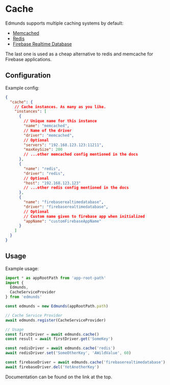 # Cache

Edmunds supports multiple caching systems by default:
- [Memcached](https://www.npmjs.com/package/memcached)
- [Redis](https://www.npmjs.com/package/redis)
- [Firebase Realtime Database](https://firebase.google.com/docs/database/web/start)

The last one is used as a cheap alternative to redis and memcache for
Firebase applications.


## Configuration

Example config:
```json
{
  "cache": {
    // Cache instances. As many as you like.
    "instances": [
      {
        // Unique name for this instance
        "name": "memcached", 
        // Name of the driver 
        "driver": "memcached",
        // Optional
      	"servers": "192.168.123.123:11211",
      	"maxKeySize": 200
      	// ...other memcached config mentioned in the docs
      },
      {
        "name": "redis",
        "driver": "redis",
        // Optional
        "host": "192.168.123.123"
      	// ...other redis config mentioned in the docs
      },
      {
        "name": "firebaserealtimedatabase",
        "driver": "firebaserealtimedatabase",
        // Optional
        // Custom name given to firebase app when initialized
        "appName": "customFirebaseAppName"
      }
    ]
  }
}
```


## Usage

Example usage:
```typescript
import * as appRootPath from 'app-root-path'
import {
  Edmunds,
  CacheServiceProvider
} from 'edmunds'

const edmunds = new Edmunds(appRootPath.path)

// Cache Service Provider
await edmunds.register(CacheServiceProvider)

// Usage
const firstDriver = await edmunds.cache()
const result = await firstDriver.get('SomeKey')

const redisDriver = await edmunds.cache('redis')
await redisDriver.set('SomeOtherKey', 'AWildValue', 60)

const firebaseDriver = await edmunds.cache('firebaserealtimedatabase')
await firebaseDriver.del('YetAnotherKey')
```

Documentation can be found on the link at the top.

